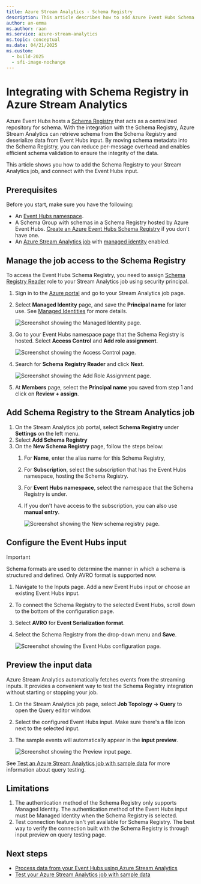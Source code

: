 ```yaml
---
title: Azure Stream Analytics - Schema Registry
description: This article describes how to add Azure Event Hubs Schema Registry and connect with Event Hubs inputs
author: an-emma
ms.author: raan
ms.service: azure-stream-analytics
ms.topic: conceptual
ms.date: 04/21/2025
ms.custom:
  - build-2025
  - sfi-image-nochange
---
```


# Integrating with Schema Registry in Azure Stream Analytics

Azure Event Hubs hosts a [Schema Registry](../event-hubs/schema-registry-overview.md) that acts as a centralized repository for schema. With the integration with the Schema Registry, Azure Stream Analytics can retrieve schema from the Schema Registry and deserialize data from Event Hubs input. By moving schema metadata into the Schema Registry, you can reduce per-message overhead and enables efficient schema validation to ensure the integrity of the data.

This article shows you how to add the Schema Registry to your Stream Analytics job, and connect with the Event Hubs input.

## Prerequisites

Before you start, make sure you have the following:

* An [Event Hubs namespace](../event-hubs/event-hubs-create.md).
* A Schema Group with schemas in a Schema Registry hosted by Azure Event Hubs. [Create an Azure Event Hubs Schema Registry](../event-hubs/create-schema-registry.md) if you don't have one.
* An [Azure Stream Analytics job](stream-analytics-quick-create-portal.md) with [managed identity](stream-analytics-managed-identities-overview.md) enabled.

## Manage the job access to the Schema Registry

To access the Event Hubs Schema Registry, you need to assign [Schema Registry Reader](../event-hubs/schema-registry-concepts.md) role to your Stream Analytics job using security principal.

1. Sign in to the [Azure portal](https://portal.azure.com/) and go to your Stream Analytics job page.
2. Select **Managed Identity** page, and save the **Principal name** for later use. See [Managed Identities](stream-analytics-managed-identities-overview.md) for more details.

    ![Screenshot showing the Managed Identity page.](media/stream-analytics-schema-registry-integration/get-principal-name.png)
3. Go to your Event Hubs namespace page that the Schema Registry is hosted. Select **Access Control** and **Add role assignment**.

    ![Screenshot showing the Access Control page.](media/stream-analytics-schema-registry-integration/event-hub-access-control.png)
4. Search for **Schema Registry Reader** and click **Next**.

    ![Screenshot showing the Add Role Assignment page.](media/stream-analytics-schema-registry-integration/add-role-assignment.png)
5. At **Members** page, select the **Principal name** you saved from step 1 and click on **Review + assign**.

## Add Schema Registry to the Stream Analytics job

1. On the Stream Analytics job portal, select **Schema Registry** under **Settings** on the left menu.
2. Select **Add Schema Registry**
3. On the **New Schema Registry** page, follow the steps below:
    1. For **Name**, enter the alias name for this Schema Registry,
    2. For **Subscription**, select the subscription that has the Event Hubs namespace, hosting the Schema Registry.
    3. For **Event Hubs namespace**, select the namespace that the Schema Registry is under.
    4. If you don't have access to the subscription, you can also use **manual entry**.
    
        ![Screenshot showing the New schema registry page.](media/stream-analytics-schema-registry-integration/add-new-schema-registry.png)

## Configure the Event Hubs input

> [!IMPORTANT]
> Schema formats are used to determine the manner in which a schema is structured and defined. Only AVRO format is supported now. 

1. Navigate to the Inputs page. Add a new Event Hubs input or choose an existing Event Hubs input.
2. To connect the Schema Registry to the selected Event Hubs, scroll down to the bottom of the configuration page.
3. Select **AVRO** for **Event Serialization format**.
4. Select the Schema Registry from the drop-down menu and **Save**.

    ![Screenshot showing the Event Hubs configuration page.](media/stream-analytics-schema-registry-integration/event-hub-configuration.png)

## Preview the input data

Azure Stream Analytics automatically fetches events from the streaming inputs. It provides a convenient way to test the Schema Registry integration without starting or stopping your job.

1. On the Stream Analytics job page, select **Job Topology -> Query** to open the Query editor window.
2. Select the configured Event Hubs input. Make sure there's a file icon next to the selected input.
3. The sample events will automatically appear in the **input preview**.

    ![Screenshot showing the Preview input page.](media/stream-analytics-schema-registry-integration/input-preview.png)

See [Test an Azure Stream Analytics job with sample data](stream-analytics-test-query.md) for more information about query testing.

## Limitations

1. The authentication method of the Schema Registry only supports Managed Identity. The authentication method of the Event Hubs input must be Managed Identity when the Schema Registry is selected.
2. Test connection feature isn't yet available for Schema Registry. The best way to verify the connection built with the Schema Registry is through input preview on query testing page. 

## Next steps

* [Process data from your Event Hubs using Azure Stream Analytics](../event-hubs/process-data-azure-stream-analytics.md)
* [Test your Azure Stream Analytics job with sample data](stream-analytics-test-query.md)
